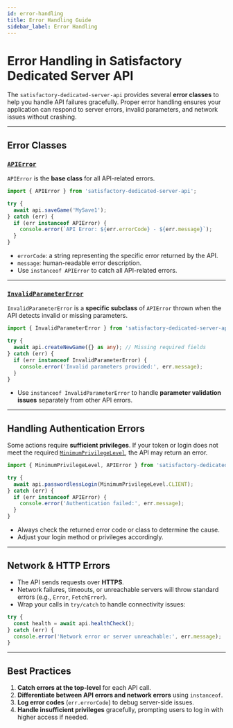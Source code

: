 ```yaml
---
id: error-handling
title: Error Handling Guide
sidebar_label: Error Handling
---
```


# Error Handling in Satisfactory Dedicated Server API

The `satisfactory-dedicated-server-api` provides several **error classes** to help you handle API failures gracefully. Proper error handling ensures your application can respond to server errors, invalid parameters, and network issues without crashing.

---

## Error Classes

### [`APIError`](/docs/api/classes/APIError)

`APIError` is the **base class** for all API-related errors.

```ts
import { APIError } from 'satisfactory-dedicated-server-api';

try {
  await api.saveGame('MySave1');
} catch (err) {
  if (err instanceof APIError) {
    console.error(`API Error: ${err.errorCode} - ${err.message}`);
  }
}
````

* `errorCode`: a string representing the specific error returned by the API.
* `message`: human-readable error description.
* Use `instanceof APIError` to catch all API-related errors.

---

### [`InvalidParameterError`](/docs/api/classes/InvalidParameterError)

`InvalidParameterError` is a **specific subclass** of `APIError` thrown when the API detects invalid or missing parameters.

```ts
import { InvalidParameterError } from 'satisfactory-dedicated-server-api';

try {
  await api.createNewGame({} as any); // Missing required fields
} catch (err) {
  if (err instanceof InvalidParameterError) {
    console.error('Invalid parameters provided:', err.message);
  }
}
```

* Use `instanceof InvalidParameterError` to handle **parameter validation issues** separately from other API errors.

---

## Handling Authentication Errors

Some actions require **sufficient privileges**. If your token or login does not meet the required [`MinimumPrivilegeLevel`](/docs/api/enumerations/MinimumPrivilegeLevel.md), the API may return an error.

```ts
import { MinimumPrivilegeLevel, APIError } from 'satisfactory-dedicated-server-api';

try {
  await api.passwordlessLogin(MinimumPrivilegeLevel.CLIENT);
} catch (err) {
  if (err instanceof APIError) {
    console.error('Authentication failed:', err.message);
  }
}
```

* Always check the returned error code or class to determine the cause.
* Adjust your login method or privileges accordingly.

---

## Network & HTTP Errors

* The API sends requests over **HTTPS**.
* Network failures, timeouts, or unreachable servers will throw standard errors (e.g., `Error`, `FetchError`).
* Wrap your calls in `try/catch` to handle connectivity issues:

```ts
try {
  const health = await api.healthCheck();
} catch (err) {
  console.error('Network error or server unreachable:', err.message);
}
```

---

## Best Practices

1. **Catch errors at the top-level** for each API call.
2. **Differentiate between API errors and network errors** using `instanceof`.
3. **Log error codes** (`err.errorCode`) to debug server-side issues.
4. **Handle insufficient privileges** gracefully, prompting users to log in with higher access if needed.

